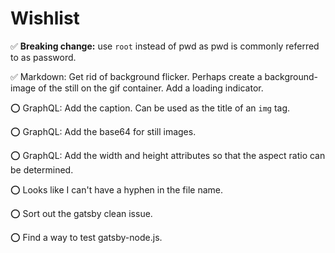 # Wishlist

✅ **Breaking change:** use `root` instead of pwd as pwd is commonly referred to as password.

✅ Markdown: Get rid of background flicker. Perhaps create a background-image of the still on the gif container. Add a loading indicator.

⭕ GraphQL: Add the caption. Can be used as the title of an `img` tag.

⭕ GraphQL: Add the base64 for still images.

⭕ GraphQL: Add the width and height attributes so that the aspect ratio can be determined.

⭕ Looks like I can't have a hyphen in the file name.

⭕ Sort out the gatsby clean issue.

⭕ Find a way to test gatsby-node.js.
